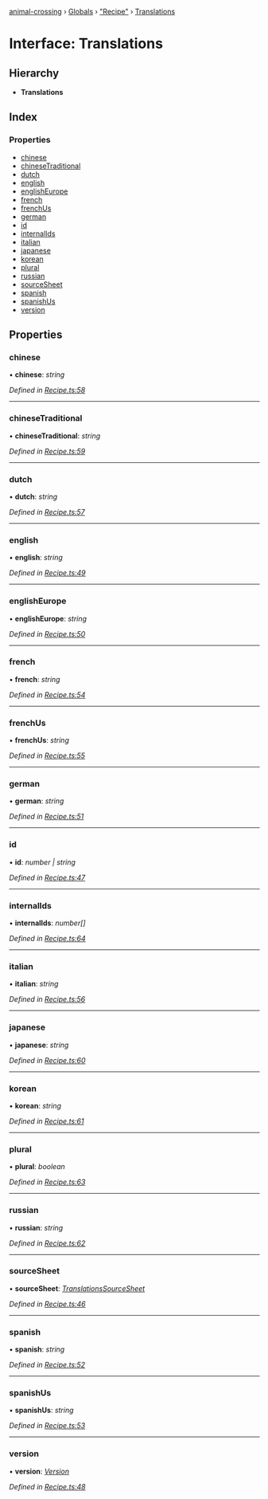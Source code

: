 [animal-crossing](../README.md) › [Globals](../globals.md) › ["Recipe"](../modules/_recipe_.md) › [Translations](_recipe_.translations.md)

# Interface: Translations

## Hierarchy

* **Translations**

## Index

### Properties

* [chinese](_recipe_.translations.md#chinese)
* [chineseTraditional](_recipe_.translations.md#chinesetraditional)
* [dutch](_recipe_.translations.md#dutch)
* [english](_recipe_.translations.md#english)
* [englishEurope](_recipe_.translations.md#englisheurope)
* [french](_recipe_.translations.md#french)
* [frenchUs](_recipe_.translations.md#frenchus)
* [german](_recipe_.translations.md#german)
* [id](_recipe_.translations.md#id)
* [internalIds](_recipe_.translations.md#internalids)
* [italian](_recipe_.translations.md#italian)
* [japanese](_recipe_.translations.md#japanese)
* [korean](_recipe_.translations.md#korean)
* [plural](_recipe_.translations.md#plural)
* [russian](_recipe_.translations.md#russian)
* [sourceSheet](_recipe_.translations.md#sourcesheet)
* [spanish](_recipe_.translations.md#spanish)
* [spanishUs](_recipe_.translations.md#spanishus)
* [version](_recipe_.translations.md#version)

## Properties

###  chinese

• **chinese**: *string*

*Defined in [Recipe.ts:58](https://github.com/Norviah/animal-crossing/blob/4071e19/module/types/Recipe.ts#L58)*

___

###  chineseTraditional

• **chineseTraditional**: *string*

*Defined in [Recipe.ts:59](https://github.com/Norviah/animal-crossing/blob/4071e19/module/types/Recipe.ts#L59)*

___

###  dutch

• **dutch**: *string*

*Defined in [Recipe.ts:57](https://github.com/Norviah/animal-crossing/blob/4071e19/module/types/Recipe.ts#L57)*

___

###  english

• **english**: *string*

*Defined in [Recipe.ts:49](https://github.com/Norviah/animal-crossing/blob/4071e19/module/types/Recipe.ts#L49)*

___

###  englishEurope

• **englishEurope**: *string*

*Defined in [Recipe.ts:50](https://github.com/Norviah/animal-crossing/blob/4071e19/module/types/Recipe.ts#L50)*

___

###  french

• **french**: *string*

*Defined in [Recipe.ts:54](https://github.com/Norviah/animal-crossing/blob/4071e19/module/types/Recipe.ts#L54)*

___

###  frenchUs

• **frenchUs**: *string*

*Defined in [Recipe.ts:55](https://github.com/Norviah/animal-crossing/blob/4071e19/module/types/Recipe.ts#L55)*

___

###  german

• **german**: *string*

*Defined in [Recipe.ts:51](https://github.com/Norviah/animal-crossing/blob/4071e19/module/types/Recipe.ts#L51)*

___

###  id

• **id**: *number | string*

*Defined in [Recipe.ts:47](https://github.com/Norviah/animal-crossing/blob/4071e19/module/types/Recipe.ts#L47)*

___

###  internalIds

• **internalIds**: *number[]*

*Defined in [Recipe.ts:64](https://github.com/Norviah/animal-crossing/blob/4071e19/module/types/Recipe.ts#L64)*

___

###  italian

• **italian**: *string*

*Defined in [Recipe.ts:56](https://github.com/Norviah/animal-crossing/blob/4071e19/module/types/Recipe.ts#L56)*

___

###  japanese

• **japanese**: *string*

*Defined in [Recipe.ts:60](https://github.com/Norviah/animal-crossing/blob/4071e19/module/types/Recipe.ts#L60)*

___

###  korean

• **korean**: *string*

*Defined in [Recipe.ts:61](https://github.com/Norviah/animal-crossing/blob/4071e19/module/types/Recipe.ts#L61)*

___

###  plural

• **plural**: *boolean*

*Defined in [Recipe.ts:63](https://github.com/Norviah/animal-crossing/blob/4071e19/module/types/Recipe.ts#L63)*

___

###  russian

• **russian**: *string*

*Defined in [Recipe.ts:62](https://github.com/Norviah/animal-crossing/blob/4071e19/module/types/Recipe.ts#L62)*

___

###  sourceSheet

• **sourceSheet**: *[TranslationsSourceSheet](../enums/_recipe_.translationssourcesheet.md)*

*Defined in [Recipe.ts:46](https://github.com/Norviah/animal-crossing/blob/4071e19/module/types/Recipe.ts#L46)*

___

###  spanish

• **spanish**: *string*

*Defined in [Recipe.ts:52](https://github.com/Norviah/animal-crossing/blob/4071e19/module/types/Recipe.ts#L52)*

___

###  spanishUs

• **spanishUs**: *string*

*Defined in [Recipe.ts:53](https://github.com/Norviah/animal-crossing/blob/4071e19/module/types/Recipe.ts#L53)*

___

###  version

• **version**: *[Version](../enums/_recipe_.version.md)*

*Defined in [Recipe.ts:48](https://github.com/Norviah/animal-crossing/blob/4071e19/module/types/Recipe.ts#L48)*
